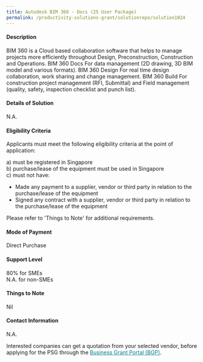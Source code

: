 ```yaml
---
title: Autodesk BIM 360 - Docs (25 User Package)
permalink: /productivity-solutions-grant/solutionrepo/solution1024
---
```


#### Description

BIM 360 is a Cloud based collaboration software that helps to manage projects more efficiently throughout Design, Preconstruction, Construction and Operations.
BIM 360 Docs  For data management (2D drawing, 3D BIM model and various formats).
BIM 360 Design  For real time design collaboration, work sharing and change management.
BIM 360 Build  For construction project management (RFI, Submittal) and Field management (quality, safety, inspection checklist and punch list).

#### Details of Solution

N.A.

#### Eligibility Criteria

Applicants must meet the following eligibility criteria at the point of application:

a) must be registered in Singapore <br>
b) purchase/lease of the equipment must be used in Singapore <br>
c) must not have:
- Made any payment to a supplier, vendor or third party in relation to the purchase/lease of the equipment
- Signed any contract with a supplier, vendor or third party in relation to the purchase/lease of the equipment

Please refer to 'Things to Note' for additional requirements.

#### Mode of Payment
Direct Purchase

#### Support Level
80% for SMEs <br>
N.A. for non-SMEs

#### Things to Note
Nil

#### Contact Information
N.A.

Interested companies can get a quotation from your selected vendor, before applying for the PSG through the <a target='_blank' style='color:#037e8a' href='https://www.businessgrants.gov.sg/'>Business Grant Portal (BGP)</a>.
